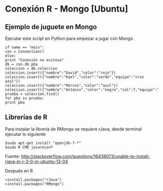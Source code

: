 Conexión R - Mongo [Ubuntu]
=================================================




Ejemplo de juguete en Mongo
-----------------------------------------------
Ejecutar este script en Python para empezar a jugar con Mongo
~~~
if name == "main":
con = Connection()
else:
print "Conexión no exitosa"
db = con.db_pba
coleccion = db.coleccion
coleccion.insert({"nombre":"David","color":"rojo"})
coleccion.insert({"nombre":"Kael","color":"verde","equipo":"cruz azul"})
coleccion.insert({"nombre":"Marcos","color":"azul"})
coleccion.insert({"nombre":"Antonio","color":"negro","cal":7,"equipo":"america"})
prueba = coleccion.find()
for pba in prueba:
print pba
~~~


Librerías de R
------------------------------------------------------------------------------

Para instalar la librería de RMongo se requiere rJava, desde terminal ejecutar lo siguiente
~~~
$sudo apt-get install "openjdk-7-*"
$sudo R CMD javareconf
~~~
Fuente: http://stackoverflow.com/questions/16438073/unable-to-install-rjava-in-r-3-0-in-ubuntu-13-04


Después en R
~~~
>install.packages("rJava")
>install.packages("RMongo")

